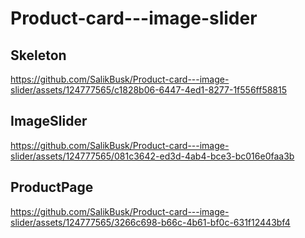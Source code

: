 # Product-card---image-slider


## Skeleton

https://github.com/SalikBusk/Product-card---image-slider/assets/124777565/c1828b06-6447-4ed1-8277-1f556ff58815


## ImageSlider

https://github.com/SalikBusk/Product-card---image-slider/assets/124777565/081c3642-ed3d-4ab4-bce3-bc016e0faa3b

## ProductPage

https://github.com/SalikBusk/Product-card---image-slider/assets/124777565/3266c698-b66c-4b61-bf0c-631f12443bf4
